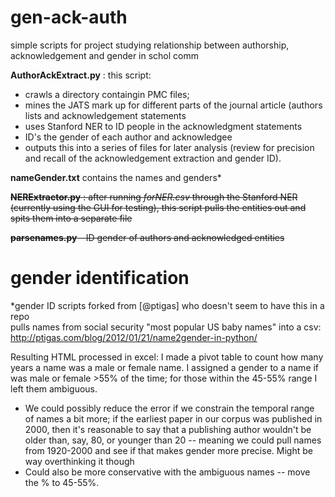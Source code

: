 gen-ack-auth
============
simple scripts for project studying relationship between authorship, acknowledgement and gender in schol comm

**AuthorAckExtract.py** : this script: 

- crawls a directory containgin PMC files; 
- mines the JATS mark up for different parts of the journal article (authors lists and acknowledgement statements
- uses Stanford NER to ID people in the acknowledgment statements
- ID's the gender of each author and acknowledgee
- outputs this into a series of files for later analysis (review for precision and recall of the acknowledgement extraction and gender ID).

**nameGender.txt** contains the names and genders*


~~**NERExtractor.py** : after running _forNER.csv_ through the Stanford NER (currently using the GUI for testing), this script pulls the <PERSON> entities out and spits them into a separate file~~

~~**parsenames.py** -  ID gender of authors and acknowledged entities~~



gender identification
==
*gender ID scripts forked from [@ptigas] who doesn't seem to have this in a repo<br>
pulls names from social security "most popular US baby names" into a csv:
http://ptigas.com/blog/2012/01/21/name2gender-in-python/

Resulting HTML processed in excel: I made a pivot table to count how many years a name was a male or female name.  I assigned a gender to a name if was male or female >55% of the time; for those within the 45-55% range I left them ambiguous.
- We could possibly reduce the error if we constrain the temporal range of names a bit more; if the earliest paper in our corpus was published in 2000, then it's reasonable to say that a publishing author wouldn't be older than, say, 80, or younger than 20 -- meaning we could pull names from 1920-2000 and see if that makes gender more precise.  Might be way overthinking it though
- Could also be more conservative with the ambiguous names -- move the % to 45-55%. 
